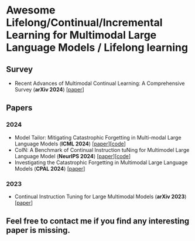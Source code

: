 # Awesome Lifelong/Continual/Incremental Learning for Multimodal Large Language Models / Lifelong learning
## Survey
- <a name="todo"></a> Recent Advances of Multimodal Continual Learning: A Comprehensive Survey (**arXiv 2024**)  [[paper](https://arxiv.org/pdf/2410.05352)]

## Papers

### 2024
- <a name="todo"></a> Model Tailor: Mitigating Catastrophic Forgetting in Multi-modal Large Language Models (**ICML 2024**) [[paper](https://arxiv.org/pdf/2402.12048)][[code](https://github.com/didizhu-zju/Model-Tailor)]
- <a name="todo"></a> CoIN: A Benchmark of Continual Instruction tuNing for Multimodel Large Language Model (**NeurIPS 2024**) [[paper](https://arxiv.org/abs/2403.08350)][[code](https://github.com/zackschen/CoIN)]
- <a name="todo"></a> Investigating the Catastrophic Forgetting in Multimodal Large Language Models (**CPAL 2024**) [[paper](https://arxiv.org/pdf/2309.10313)]



### 2023
- <a name="todo"></a> Continual Instruction Tuning for Large Multimodal Models (**arXiv 2023**)[[paper](https://arxiv.org/pdf/2311.16206)]


## Feel free to contact me if you find any interesting paper is missing.

